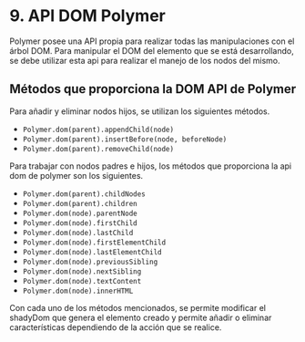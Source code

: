 # 9. API DOM Polymer

Polymer posee una API propia para realizar todas las manipulaciones con el árbol DOM. Para manipular el DOM del elemento que se está desarrollando, se debe utilizar esta api para realizar el manejo de los nodos del mismo.

## Métodos que proporciona la DOM API de Polymer

Para añadir y eliminar nodos hijos, se utilizan los siguientes métodos.

* `Polymer.dom(parent).appendChild(node)`
* `Polymer.dom(parent).insertBefore(node, beforeNode)`
* `Polymer.dom(parent).removeChild(node)`

Para trabajar con nodos padres e hijos, los métodos que proporciona la api dom de polymer son los siguientes.

* `Polymer.dom(parent).childNodes`
* `Polymer.dom(parent).children`
* `Polymer.dom(node).parentNode`
* `Polymer.dom(node).firstChild`
* `Polymer.dom(node).lastChild`
* `Polymer.dom(node).firstElementChild`
* `Polymer.dom(node).lastElementChild`
* `Polymer.dom(node).previousSibling`
* `Polymer.dom(node).nextSibling`
* `Polymer.dom(node).textContent`
* `Polymer.dom(node).innerHTML`

Con cada uno de los métodos mencionados, se permite modificar el shadyDom que genera el elemento creado y permite añadir o eliminar características dependiendo de la acción que se realice.
